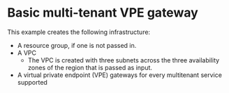# Basic multi-tenant VPE gateway

This example creates the following infrastructure:
- A resource group, if one is not passed in.
- A VPC
    - The VPC is created with three subnets across the three availability zones of the region that is passed as input.
- A virtual private endpoint (VPE) gateways for every multitenant service supported
